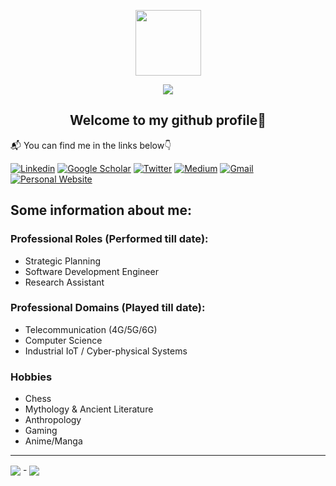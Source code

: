 <p align="center"><img align="center" src="https://user-images.githubusercontent.com/33447734/229315840-09ab674f-babe-40b5-82a8-666b5ac8f82e.jpg" height="105" width="105"></p>
<p align="center"><img align="center" src="https://img.shields.io/badge/Mihirraj-Dixit-brightgreen?style=flat-square&logo=CodingNinjas"></p>


<h2 align="center">Welcome to my github profile👋</h2>

📬 You can find me in the links below👇

[![Linkedin](https://img.shields.io/badge/LinkedIn-blue?style=for-the-badge&logo=linkedin&logoColor=white)](https://www.linkedin.com/in/mihirraj-dixit/)
[![Google Scholar](https://img.shields.io/badge/Google_Scholar-white?style=for-the-badge&logo=GoogleScholar&logoColor=blue)](https://scholar.google.com/citations?user=Immv-PcAAAAJ&hl=en)
[![Twitter](https://img.shields.io/badge/Twitter-blue?style=for-the-badge&logo=twitter&logoColor=white)](https://twitter.com/mihirrajdixit)
[![Medium](https://img.shields.io/badge/Medium-12100E?style=for-the-badge&logo=medium&logoColor=white)](https://medium.com/@mihirrajdixit)
[![Gmail](https://img.shields.io/badge/Gmail-red?style=for-the-badge&logo=Gmail&logoColor=white)](mailto:dixitmn6@gmail.com)
[![Personal Website](https://img.shields.io/badge/Personal_Website-darkgreen?style=for-the-badge&logo=Personio&logoColor=white)](https://mihirrajdixit.me)

  
## Some information about me:
### Professional Roles (Performed till date):
- Strategic Planning
- Software Development Engineer
- Research Assistant

### Professional Domains (Played till date):
- Telecommunication (4G/5G/6G)
- Computer Science
- Industrial IoT / Cyber-physical Systems

### Hobbies
- Chess
- Mythology & Ancient Literature
- Anthropology
- Gaming
- Anime/Manga


------
<img align="center" src="https://img.shields.io/badge/UTC_Now-grey?style=flat-square&logo=Timescale"> - <img align="center" src="https://jojoee.jojoee.com/api/utcnow?refresh"> 


<!-- [![Top Langs](https://github-readme-stats.vercel.app/api/top-langs/?username=MihirrajDixit&layout=compact)](https://github.com/MihirrajDixit/github-readme-stats) -->
